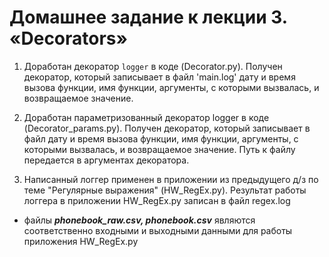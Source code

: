 # Домашнее задание к лекции 3. «Decorators»

1. Доработан декоратор `logger` в коде (Decorator.py). Получен декоратор, который записывает в файл 'main.log'  дату и время вызова функции, имя функции, аргументы, с которыми вызвалась, и возвращаемое значение.

2. Доработан параметризованный декоратор logger в коде (Decorator_params.py). Получен декоратор, который записывает в файл дату и время вызова функции, имя функции, аргументы, с которыми вызвалась, и возвращаемое значение. Путь к файлу передается в аргументах декоратора.

3. Написанный логгер применен в приложении из предыдущего д/з по теме "Регулярные выражения" (HW_RegEx.py).
Результат работы логгера в приложении HW_RegEx.py записан в файл regex.log

* файлы ***phonebook_raw.csv, phonebook.csv*** 
являются соответственно входными и выходными данными для работы приложения HW_RegEx.py